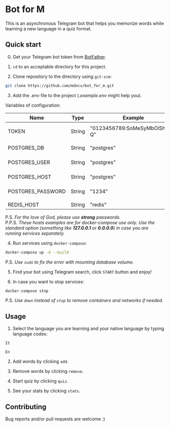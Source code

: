 # Bot for M

This is an asynchronous Telegram bot that helps you 
memorize words while learning a new language in a 
quiz format.

## Quick start

0. Get your Telegram bot token from [BotFather](https://t.me/BotFather).

1. ```cd``` to an acceptable directory for this project.

2. Clone repository to the directory using ```git-scm```:

```bash
git clone https://github.com/mdncv/bot_for_m.git
```

3. Add the _.env_ file to the project 
(_.example.env_ might help you).  

Variables of configuration:  

| Name              | Type   | Example                        | Description        |
|-------------------|--------|--------------------------------|--------------------|
|||||
| TOKEN             | String | "0123456789:SoMeSyMbOlShErE-Q" | Telegram bot token |
|||||
| POSTGRES_DB       | String | "postgres"                     | Database name      |
| POSTGRES_USER     | String | "postgres"                     | Database user      |
| POSTGRES_HOST     | String | "postgres"                     | Database host      |
| POSTGRES_PASSWORD | String | "1234"                         | Database password  |
|||||
| REDIS_HOST        | String | "redis"                        | Redis host         |

P.S. _For the love of God, please use **strong** passwords._  
P.P.S. _These hosts examples are for docker-compose 
use only. Use the standard option 
(something like **127.0.0.1** or **0.0.0.0**) in case 
you are running services separately._

4. Run services using ```docker-compose```:

```bash
docker-compose up -d --build
```

P.S. _Use ```sudo``` to fix the error with mounting 
database volume._

5. Find your bot using Telegram search, click 
```START``` button and enjoy!

99. In case you want to stop services:

```bash
docker-compose stop
```

P.S. _Use ```down``` instead of ```stop``` to remove 
containers and networks if needed._

## Usage

1. Select the language you are learning and your native 
language by typing language codes:

```
It

En
```

2. Add words by clicking ```add```.

3. Remove words by clicking ```remove```.

4. Start quiz by clicking ```quiz```.

5. See your stats by clicking ```stats```.

## Contributing

Bug reports and/or pull requests are welcome :)
